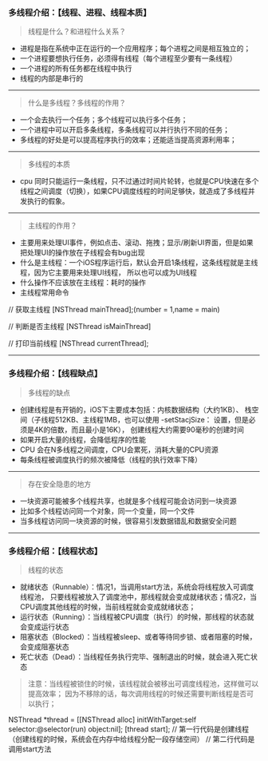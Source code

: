 ### 多线程介绍：【线程、进程、线程本质】

> 线程是什么？和进程什么关系？

- 进程是指在系统中正在运行的一个应用程序；每个进程之间是相互独立的；
- 一个进程要想执行任务，必须得有线程（每个进程至少要有一条线程）
- 一个进程的所有任务都在线程中执行
- 线程的内部是串行的

---

> 什么是多线程？多线程的作用？

- 一个会去执行一个任务；多个线程可以执行多个任务；
- 一个进程中可以开启多条线程，多条线程可以并行执行不同的任务；
- 多线程的好处是可以提高程序执行的效率；还能适当提高资源利用率；

---

> 多线程的本质

- cpu 同时只能运行一条线程，只不过通过时间片轮转，也就是CPU快速在多个线程之间调度（切换），如果CPU调度线程的时间足够快，就造成了多线程并发执行的假象。

---

> 主线程的作用？

- 主要用来处理UI事件，例如点击、滚动、拖拽；显示/刷新UI界面，但是如果把处理UI的操作放在子线程会有bug出现
- 什么是主线程：一个iOS程序运行后，默认会开启1条线程，这条线程就是主线程，因为它主要用来处理UI线程，
所以也可以成为UI线程
- 什么操作不应该放在主线程：耗时的操作
- 主线程常用命令

// 获取主线程 [NSThread mainThread];(number = 1,name = main)

// 判断是否主线程 [NSThread isMainThread]

// 打印当前线程 [NSThread currentThread];

---

### 多线程介绍：【线程缺点】

> 多线程的缺点

- 创建线程是有开销的，iOS下主要成本包括：内核数据结构（大约1KB）、
栈空间（子线程512KB、主线程1MB，也可以使用 -setStacjSize： 设置，但是必须是4K的倍数，而且最小是16K），
创建线程大约需要90毫秒的创建时间
- 如果开启大量的线程，会降低程序的性能
- CPU 会在N多线程之间调度，CPU会累死，消耗大量的CPU资源
- 每条线程被调度执行的频次被降低（线程的执行效率下降）

---

> 存在安全隐患的地方

- 一块资源可能被多个线程共享，也就是多个线程可能会访问到一块资源
- 比如多个线程访问同一个对象，同一个变量，同一个文件
- 当多线程访问同一块资源的时候，很容易引发数据错乱和数据安全问题

---

### 多线程介绍：【线程状态】

> 线程的状态

- 就绪状态（Runnable）：情况1，当调用start方法，系统会将线程放入可调度线程池，
只要线程被放入了调度池中，那线程就会变成就绪状态；情况2，当CPU调度其他线程的时候，当前线程就会变成就绪状态；
- 运行状态（Running）：当线程被CPU调度（执行）的时候，那线程的状态就会变成运行状态
- 阻塞状态（Blocked）：当线程被sleep、或者等待同步锁、或者阻塞的时候，会变成阻塞状态
- 死亡状态（Dead）：当线程任务执行完毕、强制退出的时候，就会进入死亡状态

> 注意：当线程被锁住的时候，该线程就会被移出可调度线程池，这样做可以提高效率；
因为不移除的话，每次调用线程的时候还需要判断线程是否可以执行；

NSThread *thread = [[NSThread alloc] initWithTarget:self selector:@selector(run) object:nil];
[thread start];
// 第一行代码是创建线程（创建线程的时候，系统会在内存中给线程分配一段存储空间）
// 第二行代码是调用start方法